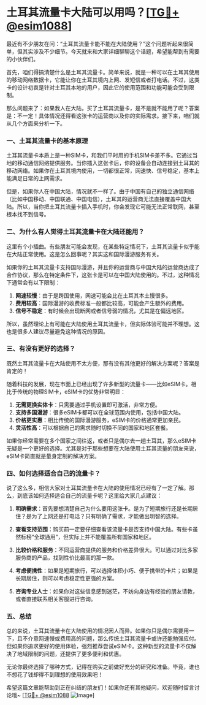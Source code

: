 # 土耳其流量卡大陆可以用吗？[[TG💪+ @esim1088](https://t.me/s/esim1088)]

最近有不少朋友在问：“土耳其流量卡能不能在大陆使用？”这个问题听起来很简单，但其实涉及不少细节。今天就来和大家详细聊聊这个话题，希望能帮到有需要的小伙伴们。

首先，咱们得搞清楚什么是土耳其流量卡。简单来说，就是一种可以在土耳其使用的移动网络数据卡，它能让你在土耳其境内上网、发短信或者打电话。不过，这类卡的设计初衷是针对土耳其本地的用户，因此它的使用范围和功能可能会受到限制。

那么问题来了：如果我人在大陆，买了土耳其流量卡，是不是就不能用了呢？答案是：不一定！具体情况还得看这张卡的运营商以及你的实际需求。接下来，咱们就从几个方面来分析一下。

### 一、土耳其流量卡的基本原理

土耳其流量卡本质上是一种SIM卡，和我们平时用的手机SIM卡差不多。它通过当地的移动通信网络提供服务。当你插入这张卡后，你的设备会自动连接到土耳其的移动网络。如果你在土耳其境内使用，一切都很正常，网速快、信号稳定，基本上能满足日常的上网需求。

但是，如果你人在中国大陆，情况就不一样了。由于中国有自己的独立通信网络（比如中国移动、中国联通、中国电信），土耳其的运营商无法直接覆盖中国大陆。所以，当你把土耳其流量卡插入手机时，你会发现它可能无法正常联网，甚至根本找不到信号。

### 二、为什么有人觉得土耳其流量卡在大陆还能用？

这里有个小插曲。有些朋友可能会发现，在某些特定情况下，土耳其流量卡似乎能在大陆正常使用。这是怎么回事呢？其实这和国际漫游服务有关。

如果你的土耳其流量卡支持国际漫游，并且你的运营商与中国大陆的运营商达成了合作协议，那么在特定条件下，这张卡是可以在中国大陆使用的。不过，这种情况下通常会有以下限制：

1. **网速较慢**：由于是跨国使用，网速可能会比在土耳其本土慢很多。
2. **费用较高**：国际漫游的收费标准一般都比较高，可能会产生额外的费用。
3. **信号不稳定**：有时候会出现断网或者信号弱的情况，尤其是在偏远地区。

所以，虽然理论上有可能在大陆使用土耳其流量卡，但实际体验可能并不理想。这也是很多人建议尽量避免这种情况的原因。

### 三、有没有更好的选择？

既然土耳其流量卡在大陆使用不太方便，那有没有其他更好的解决方案呢？答案是肯定的！

随着科技的发展，现在市面上已经出现了许多新型的流量卡——比如eSIM卡。相比于传统的物理SIM卡，eSIM卡的优势非常明显：

1. **无需更换实体卡**：只需要通过手机设置即可激活，非常方便。
2. **支持多国漫游**：很多eSIM卡都可以在全球范围内使用，包括中国大陆。
3. **价格更实惠**：相比传统的国际漫游服务，eSIM卡的价格通常更加亲民。
4. **灵活性高**：可以根据自己的需求随时切换不同的国家和地区套餐。

如果你经常需要在多个国家之间往返，或者只是偶尔去一趟土耳其，那么eSIM卡无疑是一个更好的选择。尤其是对于那些想要在大陆使用土耳其流量的朋友来说，eSIM卡简直就是量身定制的解决方案。

### 四、如何选择适合自己的流量卡？

说了这么多，相信大家对土耳其流量卡在大陆的使用情况已经有了一定了解。那么，到底该如何选择适合自己的流量卡呢？这里给大家几点建议：

1. **明确需求**：首先要想清楚自己为什么要用这张卡。是为了短期旅行还是长期居住？是为了上网还是打电话？只有明确了需求，才能做出明智的选择。
   
2. **查看支持范围**：购买前一定要仔细查看该流量卡是否支持中国大陆。有些卡虽然标榜“全球通用”，但实际上并不能覆盖所有国家和地区。

3. **比较价格和服务**：不同运营商提供的服务和价格差异很大。可以通过对比多家服务商的产品，找到性价比最高的那一款。

4. **考虑便携性**：如果是短期旅行，可以选择体积小巧、便于携带的卡片；如果是长期居住，则可以考虑稳定性更强的方案。

5. **咨询专业人士**：如果你对这些信息感到迷茫，不妨向身边有经验的朋友请教，或者直接联系相关客服进行咨询。

### 五、总结

总的来说，土耳其流量卡在大陆使用的情况因人而异。如果你只是偶尔需要用一下，且不介意网速慢或费用高的问题，那么传统土耳其流量卡或许还能勉强应付。但如果你追求更好的使用体验，强烈推荐尝试eSIM卡。这种新型的流量卡不仅解决了地域限制的问题，还提供了更多便利和优惠。

无论你最终选择了哪种方式，记得在购买之前做好充分的研究和准备。毕竟，谁也不想花了钱却得不到理想的使用效果吧！

希望这篇文章能帮助到正在纠结的朋友们！如果你还有其他疑问，欢迎随时留言讨论哦~ [[TG💪+ @esim1088](https://t.me/s/esim1088) ![Image](https://i.postimg.cc/4NQfJmqS/Snipaste-2025-05-13-00-14-12.png)]